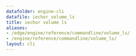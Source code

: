 ```yaml
---
datafolder: engine-cli
datafile: iechor_volume_ls
title: iechor volume ls
aliases:
- /edge/engine/reference/commandline/volume_ls/
- /engine/reference/commandline/volume_ls/
layout: cli
---
```


<!--
This page is automatically generated from iEchor's source code. If you want to
suggest a change to the text that appears here, open a ticket or pull request
in the source repository on GitHub:

https://github.com/iechor/cli
-->
